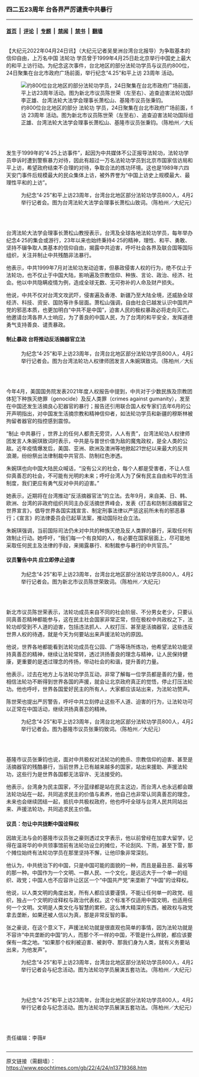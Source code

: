 ### 四二五23周年 台各界严厉谴责中共暴行

---

#### [首页](../../../..?n13719368) &nbsp;|&nbsp; [评论](../../../../../epoch-comment?n13719368) &nbsp;|&nbsp; [专题](../../../../../epoch-special?n13719368) &nbsp;|&nbsp; [禁闻](../../../../../epoch-news?n13719368) &nbsp;|&nbsp; [禁书](../../../../../books?n13719368) &nbsp;|&nbsp; [翻墙](https://github.com/gfw-breaker/nogfw/blob/master/README.md?n13719368)


<div class="column" id="artbody" itemprop="articleBody">
 <!-- article content begin -->
 <p>
  【大纪元2022年04月24日讯】（大纪元记者吴旻洲台湾台北报导）为争取基本的信仰自由，上万名中国
  <ok href="https://www.epochtimes.com/gb/tag/%E6%B3%95%E8%BD%AE%E5%8A%9F.html">
   法轮功
  </ok>
  学员曾于1999年4月25日赴北京举行中国史上最大的和平上访行动。为纪念这次事件，台北地区的部分法轮功学员与议员约800位，24日聚集在台北市政府广场前面，举行纪念“4.25”和平上访
  <ok href="https://www.epochtimes.com/gb/tag/23%E5%91%A8%E5%B9%B4.html">
   23周年
  </ok>
  活动。
 </p>
 <figure aria-describedby="caption-13719370" class="wp-caption aligncenter" id="13719370" style="width: 601px">
  <ok href=" https://i.epochtimes.com/assets/uploads/2022/04/id13719370-551663-450x300.jpeg" rel="noreferrer noopener" target="_blank">
   <img alt="约800位台北地区的部分法轮功学员，24日聚集在台北市政府广场前面，举行纪念“四二五”和平上访23周年活动。图为新北市议员陈世荣（左至右）、追查迫害法轮功国际组织台湾分会理事长李正雄、台湾法轮大法学会理事长萧松山、基隆市议员张秉钧。" class="" src="https://i.epochtimes.com/assets/uploads/2022/04/id13719370-551663-450x300.jpeg"/>
  </ok>
  <br/><figcaption class="wp-caption-text" id="caption-13719370">
   约800位台北地区的部分
   <ok href="https://www.epochtimes.com/gb/tag/%E6%B3%95%E8%BD%AE%E5%8A%9F.html">
    法轮功
   </ok>
   学员，24日聚集在台北市政府广场前面，举行纪念“4‧25”和平上访
   <ok href="https://www.epochtimes.com/gb/tag/23%E5%91%A8%E5%B9%B4.html">
    23周年
   </ok>
   活动。图为新北市议员陈世荣（左至右）、追查迫害法轮功国际组织台湾分会理事长李正雄、台湾法轮大法学会理事长萧松山、基隆市议员张秉钧。（陈柏州／大纪元）
  </figcaption><br/>
 </figure><br/>
 <p>
  发生于1999年的“4‧25上访事件”，起因为中共媒体不公正报导法轮功，法轮功学员申诉时遭到警察暴力对待，因此有超过一万名法轮功学员到北京市国家信访局和平上访，希望政府结束不合理的对待，争取合法的炼功环境。这也是1989年六四天安门事件后规模最大的民众集体上访，被外界誉为“中国上访史上规模最大、最理性平和的上访”。
 </p>
 <figure aria-describedby="caption-attachment-13719431" class="wp-caption aligncenter" id="attachment_13719431" style="width: 600px">
  <ok href="https://i.epochtimes.com/assets/uploads/2022/04/id13719431-2204240822542384.jpg" target="_blank">
   <img alt="" class="size-large wp-image-13719431" src="https://i.epochtimes.com/assets/uploads/2022/04/id13719431-2204240822542384-600x400.jpg" title=""/>
  </ok>
  <br/><figcaption class="wp-caption-text" id="caption-attachment-13719431">
   为纪念“4‧25”和平上访23周年，台湾台北地区部分法轮功学员800人，4月24日在台北市政府前举行记者会。图为台湾法轮大法学会理事长萧松山致词。（陈柏州／大纪元）
  </figcaption><br/>
 </figure><br/>
 <p>
  台湾法轮大法学会理事长萧松山教授表示，台湾及全球各地法轮功学员，每年举办纪念4‧25的集会或游行，23年以来也始终秉持4‧25的精神，理性、和平、勇敢、坚持不辍争取人类基本的信仰自由，揭露中共迫害，呼吁社会各界及联合国等国际组织，关注并制止中共残酷非法暴行。
 </p>
 <p>
  他表示，中共1999年7月对法轮功发动迫害，但暴政侵害人权的行为，绝不仅止于法轮功，也不仅止于中国大陆，影响遍及宗教信仰、种族、言论、政治、经济、社会。他以中共隐瞒疫情为例，造成全球无数、无可弥补的人命及财产损失。
 </p>
 <p>
  他说，中共不仅对台湾文攻武吓，侵害遍及香港、新疆乃至大陆全境，还威胁全球经济、科技、资安、国防等许多层面。萧松山强调，自由社会已越发认识中国共产党的邪恶本质，也更加明白“中共不是中国”，迫害人民的极权暴政必将走向灭亡。他邀请台湾各界人士响应，为了善良的中国人民，为了台湾的和平安全，发挥道德勇气支持善良、谴责暴政。
 </p>
 <h4>
  制止暴政 台将推动反活摘器官立法
 </h4>
 <figure aria-describedby="caption-attachment-13719426" class="wp-caption aligncenter" id="attachment_13719426" style="width: 600px">
  <ok href="https://i.epochtimes.com/assets/uploads/2022/04/id13719426-2204240823342384.jpg" target="_blank">
   <img alt="" class="size-large wp-image-13719426" src="https://i.epochtimes.com/assets/uploads/2022/04/id13719426-2204240823342384-600x400.jpg" title=""/>
  </ok>
  <br/><figcaption class="wp-caption-text" id="caption-attachment-13719426">
   为纪念“4‧25”和平上访23周年，台湾台北地区部分法轮功学员800人，4月24日在台北市政府前举行记者会。图为台湾法轮功人权律师团发言人朱婉琪致词。（陈柏州／大纪元）
  </figcaption><br/>
 </figure><br/>
 <p>
  今年4月，美国国务院发表2021年度人权报告中提到，中共对于少数民族及宗教团体犯下种族灭绝罪（genocide）及反人类罪（crimes against gumanity），发至在中国还发生活摘良心犯器官的暴行；报告还引用联合国人权专家们去年6月的公开声明指出，对中国发生活摘宗教和精神信仰者，如法轮功学员和新疆的穆斯林被拘留者器官的指控感到震惊。
 </p>
 <p>
  “制止
  <ok href="https://www.epochtimes.com/gb/tag/%E4%B8%AD%E5%85%B1%E6%9A%B4%E8%A1%8C.html">
   中共暴行
  </ok>
  ，世界上的任何人都责无旁贷，人人有责”，台湾法轮功人权律师团发言人朱婉琪致词时表示，中共是与普世价值为敌的魔鬼政权，是全人类的公敌。近年疫情爆发后，美国、亚洲、欧洲及澳洲等地掀起21世纪以来最大的反共浪潮，纷纷祭出法律制裁中共官员、防制红色渗透。
 </p>
 <p>
  朱婉琪也向中国大陆民众喊话，“没有公义的社会，每个人都是受害者，不让人信仰真善忍的社会，不可能有光明的未来；呼吁台湾人为了保有民主自由和平的生活制度，我们更应有勇气反对中共的迫害。”
 </p>
 <p>
  她表示，近期将在台湾推动“反活摘器官法”的立法。去年9月，来自美、日、韩、欧洲、台湾的非政府组织共同主办反活摘世界峰会，发表《打击和防制活摘器官之世界宣言》，倡导世界各国实践宣言、制定刑事法律以严惩这前所未有的邪恶暴行；《宣言》的法律委员会已起草法案，推动国际社会立法。
 </p>
 <p>
  朱婉琪强调，当前国际司法仍未对中共的种族灭绝及反人类罪的暴行，采取任何有效制止行动。她呼吁，“我们每一个有良知的人，有必要在国家层面上，尽可能地采取任何民主及法律的手段，来揭露暴行、和制裁参与暴行的中共官员。”
 </p>
 <h4>
  议员警告中共 应立即停止迫害
 </h4>
 <figure aria-describedby="caption-attachment-13719427" class="wp-caption aligncenter" id="attachment_13719427" style="width: 600px">
  <ok href="https://i.epochtimes.com/assets/uploads/2022/04/id13719427-2204240824002384.jpg" target="_blank">
   <img alt="" class="size-large wp-image-13719427" src="https://i.epochtimes.com/assets/uploads/2022/04/id13719427-2204240824002384-600x400.jpg" title=""/>
  </ok>
  <br/><figcaption class="wp-caption-text" id="caption-attachment-13719427">
   为纪念“4‧25”和平上访23周年，台湾台北地区部分法轮功学员800人，4月24日在台北市政府前举行记者会。图为新北市议员陈世荣致词。（陈柏州／大纪元）
  </figcaption><br/>
 </figure><br/>
 <p>
  新北市议员陈世荣表示，法轮功成员来自不同的社会阶层、不分男女老少，只要认同真善忍精神都能参与，这在民主社会国家非常正常，但在极权中共政权之下，法轮功却受到不人道的迫害，包括违法抓人、人权打压、甚至是活摘器官，这些违反世界人权的待遇，就是今天为何要站出来声援法轮功的原因。
 </p>
 <p>
  他说，世界各地都能看到法轮功成员在公园、广场等场所炼功，他希望法轮功能坚持真善忍的精神，继续让法轮常转，透过洪扬善良的理念与精神，让人民保持健康，更重要的是透过理念的传扬，带动社会的和谐，提升善的力量。
 </p>
 <p>
  他表示，过去在地方上与法轮功学员互动，非常了解每一位学员都是善的力量，他相信法轮功不断得到世界各国的声援，就会让北京政府真正的觉悟，停止打压法轮功。他也呼吁，世界各国爱好民主的所有人，大家都应该站出来，为法轮功赞声。
 </p>
 <p>
  陈世荣也提出严厉警告，呼吁中共立刻停止这些不人道、迫害的行为，让法轮功可以正常在中国活动，继续洪扬真善忍的精神。
 </p>
 <figure aria-describedby="caption-attachment-13719428" class="wp-caption aligncenter" id="attachment_13719428" style="width: 600px">
  <ok href="https://i.epochtimes.com/assets/uploads/2022/04/id13719428-2204240824552384.jpg" target="_blank">
   <img alt="" class="size-large wp-image-13719428" src="https://i.epochtimes.com/assets/uploads/2022/04/id13719428-2204240824552384-600x400.jpg" title=""/>
  </ok>
  <br/><figcaption class="wp-caption-text" id="caption-attachment-13719428">
   为纪念“4‧25”和平上访23周年，台湾台北地区部分法轮功学员800人，4月24日在台北市政府前举行记者会。图为基隆市议员张秉钧致词。（陈柏州／大纪元）
  </figcaption><br/>
 </figure><br/>
 <p>
  基隆市议员张秉钧也说，面对中共极权对法轮功的㧪杀、宗教信仰的迫害、甚至是活摘器官的残酷暴行，当前世界上已有越来越多的国家，站出来援助、声援法轮功，这些行为是世界各国都无法容许、无法接受的。
 </p>
 <p>
  他表示，台湾身为民主国家，不分蓝绿都是站在民主这边，而台湾人也永远都会跟法轮功站在一起，共同追求民主的价值与素养，他自己也非常认同真善忍的理念，未来也会继续团结一起，抵抗中共极权政府，他也呼吁全球与台湾人民共同站出来、声援法轮功，共同追求民主价值。
 </p>
 <h4>
  议员：勿让中共拢断中国诠释权
 </h4>
 <p>
  因故无法与会的基隆市议员张之豪则透过文字表示，他以前曾经在加拿大留学，记得在温哥华的中共领事馆前有法轮功设立的摊位，不论刮风、下雨，甚至下雪，那个摊位始终有法轮功学员在那里坚持不懈，让他印象非常深刻。
 </p>
 <p>
  他认为，中共统治下的中国，只是中国可能的面貌的一种，而且是最丑恶、最劣等的那一种。中国作为一个文明、一群人民、一个文化，是远远大于一个单一的组织、政党；中国人也不应容许让区区一个“中国共产党”来垄断了“中国”的诠释权。
 </p>
 <p>
  他说，以人类文明的角度出发，所有人都应该要谨慎，不能让任何单一的政党、组织，独占一个文明的诠释权与政治代表权。这个标准不仅适用中国文明，也适用任何一个文明。文明是人类文化与智慧的累积，这么博大精深的东西，被政权与政党拿去垄断，如果还被人信以为真，那是非常反智的事。
 </p>
 <p>
  张之豪说，在这个意义下，声援法轮功就是很直观也简单的事情，因为法轮功就是不容许“中共垄断的中国”的人，而那个不一样的中国，不管是什么样貌，都应该要保有一席之地。“如果那个权利被迫害、被剥夺、那我们身为人类，就有义务要站出来，为他发声”。
 </p>
 <figure aria-describedby="caption-attachment-13719429" class="wp-caption aligncenter" id="attachment_13719429" style="width: 600px">
  <ok href="https://i.epochtimes.com/assets/uploads/2022/04/id13719429-2204240850042384.jpg" target="_blank">
   <img alt="" class="size-large wp-image-13719429" src="https://i.epochtimes.com/assets/uploads/2022/04/id13719429-2204240850042384-600x400.jpg" title=""/>
  </ok>
  <br/><figcaption class="wp-caption-text" id="caption-attachment-13719429">
   为纪念“4‧25”和平上访23周年，台湾台北地区部分法轮功学员800人，4月24日在台北市政府前举行记者会与纪念活动。图为法轮功学员展演五套功法。（陈柏州／大纪元）
  </figcaption><br/>
 </figure><br/>
 <figure aria-describedby="caption-attachment-13719430" class="wp-caption aligncenter" id="attachment_13719430" style="width: 600px">
  <ok href="https://i.epochtimes.com/assets/uploads/2022/04/id13719430-2204240828152384.jpg" target="_blank">
   <img alt="" class="size-large wp-image-13719430" src="https://i.epochtimes.com/assets/uploads/2022/04/id13719430-2204240828152384-600x400.jpg" title=""/>
  </ok>
  <br/><figcaption class="wp-caption-text" id="caption-attachment-13719430">
   为纪念“4‧25”和平上访23周年，台湾台北地区部分法轮功学员800人，4月24日在台北市政府前举行记者会与纪念活动。图为法轮功学员展演五套功法。（陈柏州／大纪元）
  </figcaption><br/>
 </figure><br/>
 <p>
  责任编辑：李薇#
 </p>
 <!-- article content end -->
</div>


---

原文链接（需翻墙）：https://www.epochtimes.com/gb/22/4/24/n13719368.htm